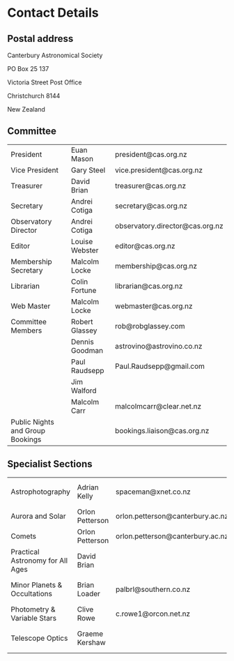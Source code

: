 Contact Details
===============

Postal address
--------------

Canterbury Astronomical Society

PO Box 25 137

Victoria Street Post Office

Christchurch 8144

New Zealand

Committee
---------

<table class="table">
  <tbody>
    <tr>
      <td>President</td>
      <td>Euan Mason</td>
      <td>president@cas.org.nz</td>
    </tr>
    <tr>
      <td>Vice President</td>
      <td>Gary Steel</td>
      <td>vice.president@cas.org.nz</td>
    </tr>
    <tr>
      <td>Treasurer</td>
      <td>David Brian</td>
      <td>treasurer@cas.org.nz</td>
    </tr>
    <tr>
      <td>Secretary</td>
      <td>Andrei Cotiga</td>
      <td>secretary@cas.org.nz</td>
    </tr>
    <tr>
      <td>Observatory Director</td>
      <td>Andrei Cotiga</td>
      <td>observatory.director@cas.org.nz</td>
    </tr>
    <tr>
      <td>Editor</td>
      <td>Louise Webster</td>
      <td>editor@cas.org.nz</td>
    </tr>
    <tr>
      <td>Membership Secretary</td>
      <td>Malcolm Locke</td>
      <td>membership@cas.org.nz</td>
    </tr>
    <tr>
      <td>Librarian</td>
      <td>Colin Fortune</td>
      <td>librarian@cas.org.nz</td>
    </tr>
    <tr>
      <td>Web Master</td>
      <td>Malcolm Locke</td>
      <td>webmaster@cas.org.nz</td>
    </tr>
    <tr>
      <td>Committee Members</td>
      <td>Robert Glassey</td>
      <td>rob@robglassey.com</td>
    </tr>
    <tr>
      <td></td>
      <td>Dennis Goodman</td>
      <td>astrovino@astrovino.co.nz</td>
    </tr>
    <tr>
      <td></td>
      <td>Paul Raudsepp</td>
      <td>Paul.Raudsepp@gmail.com</td>
    </tr>
    <tr>
      <td></td>
      <td>Jim Walford</td>
      <td></td>
    </tr>
    <tr>
      <td></td>
      <td>Malcolm Carr</td>
      <td>malcolmcarr@clear.net.nz</td>
    </tr>
    <tr>
      <td>Public Nights and Group Bookings</td>
      <td></td>
      <td>bookings.liaison@cas.org.nz</td>
    </tr>
  </tbody>
</table>

Specialist Sections
-------------------

<table class="table">
  <tbody>
    <tr>
      <td>Astrophotography</td>
      <td>Adrian Kelly</td>
      <td>spaceman@xnet.co.nz</td>
      <td>021 555 882</td>
    </tr>
    <tr>
      <td>Aurora and Solar</td>
      <td>Orlon Petterson</td>
      <td>orlon.petterson@canterbury.ac.nz</td>
      <td>385 9267</td>
    </tr>
    <tr>
      <td>Comets</td>
      <td>Orlon Petterson</td>
      <td>orlon.petterson@canterbury.ac.nz</td>
      <td>385 9267</td>
    </tr>
    <tr>
      <td>Practical Astronomy for All Ages</td>
      <td>David Brian</td>
      <td></td>
      <td>021 158 7850</td>
    </tr>
    <tr>
      <td>Minor Planets &amp; Occultations</td>
      <td>Brian Loader</td>
      <td>palbrl@southern.co.nz</td>
      <td>(03) 318 7659</td>
    </tr>
    <tr>
      <td>Photometry &amp; Variable Stars</td>
      <td>Clive Rowe</td>
      <td>c.rowe1@orcon.net.nz</td>
      <td></td>
    </tr>
    <tr>
      <td>Telescope Optics</td>
      <td>Graeme Kershaw</td>
      <td></td>
      <td>027 547 4111</td>
    </tr>
  </tbody>
</table>
